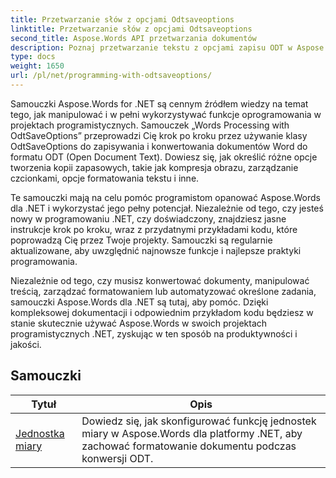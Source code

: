 ```yaml
---
title: Przetwarzanie słów z opcjami Odtsaveoptions
linktitle: Przetwarzanie słów z opcjami Odtsaveoptions
second_title: Aspose.Words API przetwarzania dokumentów
description: Poznaj przetwarzanie tekstu z opcjami zapisu ODT w Aspose.Words dla .NET. Szczegółowe samouczki z przykładowym kodem do zapisywania dokumentów Word w formacie ODT.
type: docs
weight: 1650
url: /pl/net/programming-with-odtsaveoptions/
---
```

Samouczki Aspose.Words for .NET są cennym źródłem wiedzy na temat tego, jak manipulować i w pełni wykorzystywać funkcje oprogramowania w projektach programistycznych. Samouczek „Words Processing with OdtSaveOptions” przeprowadzi Cię krok po kroku przez używanie klasy OdtSaveOptions do zapisywania i konwertowania dokumentów Word do formatu ODT (Open Document Text). Dowiesz się, jak określić różne opcje tworzenia kopii zapasowych, takie jak kompresja obrazu, zarządzanie czcionkami, opcje formatowania tekstu i inne.

Te samouczki mają na celu pomóc programistom opanować Aspose.Words dla .NET i wykorzystać jego pełny potencjał. Niezależnie od tego, czy jesteś nowy w programowaniu .NET, czy doświadczony, znajdziesz jasne instrukcje krok po kroku, wraz z przydatnymi przykładami kodu, które poprowadzą Cię przez Twoje projekty. Samouczki są regularnie aktualizowane, aby uwzględnić najnowsze funkcje i najlepsze praktyki programowania.

Niezależnie od tego, czy musisz konwertować dokumenty, manipulować treścią, zarządzać formatowaniem lub automatyzować określone zadania, samouczki Aspose.Words dla .NET są tutaj, aby pomóc. Dzięki kompleksowej dokumentacji i odpowiednim przykładom kodu będziesz w stanie skutecznie używać Aspose.Words w swoich projektach programistycznych .NET, zyskując w ten sposób na produktywności i jakości.

 ## Samouczki
| Tytuł | Opis |
| --- | --- |
| [Jednostka miary](./measure-unit/) | Dowiedz się, jak skonfigurować funkcję jednostek miary w Aspose.Words dla platformy .NET, aby zachować formatowanie dokumentu podczas konwersji ODT. |